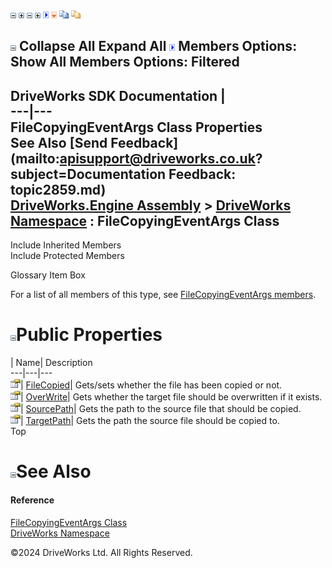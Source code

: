 ![](dotnetimages/collapse.gif) ![](dotnetimages/expand.gif) ![](dotnetimages/collapse.gif) ![](dotnetimages/expand.gif) ![](dotnetimages/drpdown.gif) ![](dotnetimages/drpdown_orange.gif) ![](dotnetimages/copycode.gif) ![](dotnetimages/copycodeHighlight.gif)

![](dotnetimages/collapse.gif) Collapse All Expand All ![](dotnetimages/drpdown.gif) Members Options: Show All  Members Options: Filtered   
---  
DriveWorks SDK Documentation  |   
---|---  
FileCopyingEventArgs Class Properties   
See Also [Send Feedback](mailto:apisupport@driveworks.co.uk?subject=Documentation Feedback: topic2859.md)  
[DriveWorks.Engine Assembly](topic2156.md) > [DriveWorks Namespace](topic2159.md) : FileCopyingEventArgs Class  
---  
  
Include Inherited Members    
Include Protected Members    


Glossary Item Box

For a list of all members of this type, see [FileCopyingEventArgs members](topic2860.md).

# ![](dotnetimages/collapse.gif)Public Properties

| Name| Description  
---|---|---  
![Public Property](dotnetimages/publicProperty.gif)| [FileCopied](topic2866.md)| Gets/sets whether the file has been copied or not.   
![Public Property](dotnetimages/publicProperty.gif)| [OverWrite](topic2867.md)| Gets whether the target file should be overwritten if it exists.   
![Public Property](dotnetimages/publicProperty.gif)| [SourcePath](topic2868.md)| Gets the path to the source file that should be copied.   
![Public Property](dotnetimages/publicProperty.gif)| [TargetPath](topic2869.md)| Gets the path the source file should be copied to.   
Top

# ![](dotnetimages/collapse.gif)See Also

#### Reference

[FileCopyingEventArgs Class](topic2859.md)   
[DriveWorks Namespace](topic2159.md)

©2024 DriveWorks Ltd. All Rights Reserved.
